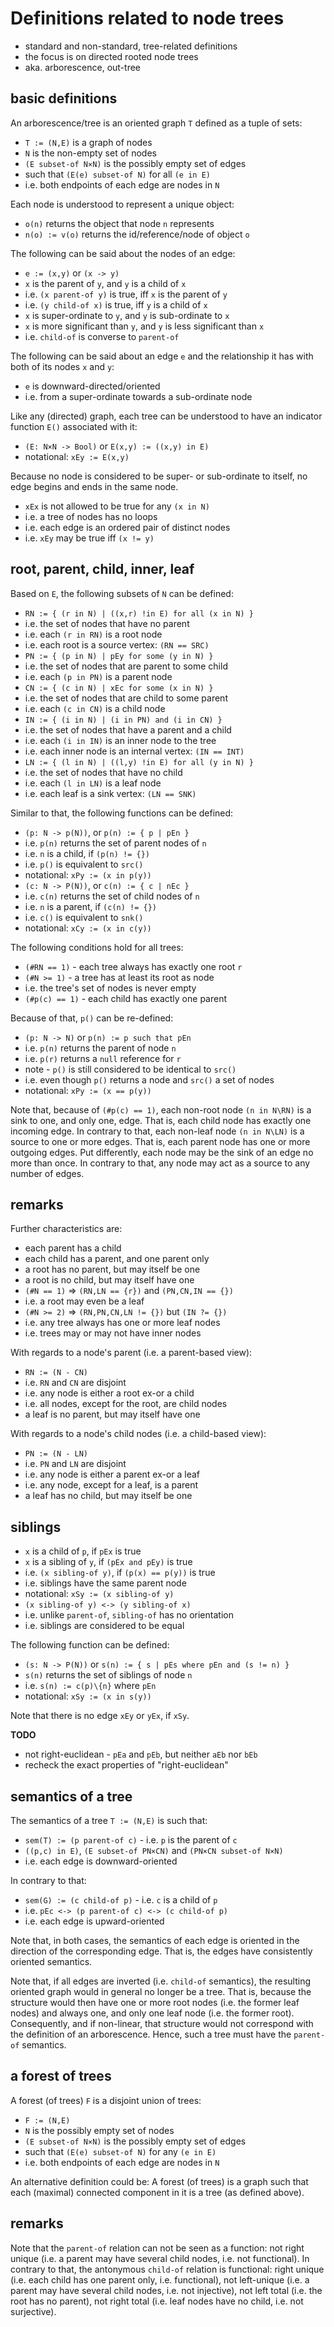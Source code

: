 
<!-- ======================================================================= -->
# Definitions related to node trees

* standard and non-standard, tree-related definitions
* the focus is on directed rooted node trees
* aka. arborescence, out-tree

<!-- ======================================================================= -->
## basic definitions

An arborescence/tree is an oriented graph `T` defined as a tuple of sets:

* `T := (N,E)` is a graph of nodes
* `N` is the non-empty set of nodes
* `(E subset-of N×N)` is the possibly empty set of edges
* such that `(E(e) subset-of N)` for all `(e in E)`
* i.e. both endpoints of each edge are nodes in `N`

Each node is understood to represent a unique object:

* `o(n)` returns the object that node `n` represents
* `n(o) := v(o)` returns the id/reference/node of object `o`

The following can be said about the nodes of an edge:

* `e := (x,y)` or `(x -> y)`
* `x` is the parent of `y`, and `y` is a child of `x`
* i.e. `(x parent-of y)` is true, iff `x` is the parent of `y`
* i.e. `(y child-of x)` is true, iff `y` is a child of `x`
* `x` is super-ordinate to `y`, and `y` is sub-ordinate to `x`
* `x` is more significant than `y`, and `y` is less significant than `x`
* i.e. `child-of` is converse to `parent-of`

The following can be said about an edge `e` and the relationship it has
with both of its nodes `x` and `y`:

* `e` is downward-directed/oriented
* i.e. from a super-ordinate towards a sub-ordinate node

Like any (directed) graph, each tree can be understood to have an indicator
function `E()` associated with it:

* `(E: N×N -> Bool)` or `E(x,y) := ((x,y) in E)`
* notational: `xEy := E(x,y)`

Because no node is considered to be super- or sub-ordinate to itself,
no edge begins and ends in the same node.

* `xEx` is not allowed to be true for any `(x in N)`
* i.e. a tree of nodes has no loops
* i.e. each edge is an ordered pair of distinct nodes
* i.e. `xEy` may be true iff `(x != y)`

<!-- ======================================================================= -->
## root, parent, child, inner, leaf

Based on `E`, the following subsets of `N` can be defined:

* `RN := { (r in N) | ((x,r) !in E) for all (x in N) }`
* i.e. the set of nodes that have no parent
* i.e. each `(r in RN)` is a root node
* i.e. each root is a source vertex: `(RN == SRC)`
* `PN := { (p in N) | pEy for some (y in N) }`
* i.e. the set of nodes that are parent to some child
* i.e. each `(p in PN)` is a parent node
* `CN := { (c in N) | xEc for some (x in N) }`
* i.e. the set of nodes that are child to some parent
* i.e. each `(c in CN)` is a child node
* `IN := { (i in N) | (i in PN) and (i in CN) }`
* i.e. the set of nodes that have a parent and a child
* i.e. each `(i in IN)` is an inner node to the tree
* i.e. each inner node is an internal vertex: `(IN == INT)`
* `LN := { (l in N) | ((l,y) !in E) for all (y in N) }`
* i.e. the set of nodes that have no child
* i.e. each `(l in LN)` is a leaf node
* i.e. each leaf is a sink vertex: `(LN == SNK)`

Similar to that, the following functions can be defined:

* `(p: N -> p(N))`, or `p(n) := { p | pEn }`
* i.e. `p(n)` returns the set of parent nodes of `n`
* i.e. `n` is a child, if `(p(n) != {})`
* i.e. `p()` is equivalent to `src()`
* notational: `xPy := (x in p(y))`
* `(c: N -> P(N))`, or `c(n) := { c | nEc }`
* i.e. `c(n)` returns the set of child nodes of `n`
* i.e. `n` is a parent, if `(c(n) != {})`
* i.e. `c()` is equivalent to `snk()`
* notational: `xCy := (x in c(y))`

The following conditions hold for all trees:

* `(#RN == 1)` - each tree always has exactly one root `r`
* `(#N >= 1)` - a tree has at least its root as node
* i.e. the tree's set of nodes is never empty
* `(#p(c) == 1)` - each child has exactly one parent

Because of that, `p()` can be re-defined:

* `(p: N -> N)` or `p(n) := p such that pEn`
* i.e. `p(n)` returns the parent of node `n`
* i.e. `p(r)` returns a `null` reference for `r`
* note - `p()` is still considered to be identical to `src()`
* i.e. even though `p()` returns a node and `src()` a set of nodes
* notational: `xPy := (x == p(y))`

Note that, because of `(#p(c) == 1)`, each non-root node `(n in N\RN)` is
a sink to one, and only one, edge. That is, each child node has exactly
one incoming edge. In contrary to that, each non-leaf node `(n in N\LN)`
is a source to one or more edges. That is, each parent node has one or
more outgoing edges. Put differently, each node may be the sink of an edge
no more than once. In contrary to that, any node may act as a source to any
number of edges.

<!-- ======================================================================= -->
## remarks

Further characteristics are:

* each parent has a child
* each child has a parent, and one parent only
* a root has no parent, but may itself be one
* a root is no child, but may itself have one
* `(#N == 1)` => `(RN,LN == {r})` and `(PN,CN,IN == {})`
* i.e. a root may even be a leaf
* `(#N >= 2)` => `(RN,PN,CN,LN != {})` but `(IN ?= {})`
* i.e. any tree always has one or more leaf nodes
* i.e. trees may or may not have inner nodes

With regards to a node's parent (i.e. a parent-based view):

* `RN := (N - CN)`
* i.e. `RN` and `CN` are disjoint
* i.e. any node is either a root ex-or a child
* i.e. all nodes, except for the root, are child nodes
* a leaf is no parent, but may itself have one

With regards to a node's child nodes (i.e. a child-based view):

* `PN := (N - LN)`
* i.e. `PN` and `LN` are disjoint
* i.e. any node is either a parent ex-or a leaf
* i.e. any node, except for a leaf, is a parent
* a leaf has no child, but may itself be one

<!-- ======================================================================= -->
## siblings

* `x` is a child of `p`, if `pEx` is true
* `x` is a sibling of `y`, if `(pEx and pEy)` is true
* i.e. `(x sibling-of y)`, if `(p(x) == p(y))` is true
* i.e. siblings have the same parent node
* notational: `xSy := (x sibling-of y)`
* `(x sibling-of y) <-> (y sibling-of x)`
* i.e. unlike `parent-of`, `sibling-of` has no orientation
* i.e. siblings are considered to be equal

The following function can be defined:

* `(s: N -> P(N))` or `s(n) := { s | pEs where pEn and (s != n) }`
* `s(n)` returns the set of siblings of node `n`
* i.e. `s(n) := c(p)\{n}` where `pEn`
* notational: `xSy := (x in s(y))`

Note that there is no edge `xEy` or `yEx`, if `xSy`.

**TODO**
- not right-euclidean - `pEa` and `pEb`, but neither `aEb` nor `bEb`
- recheck the exact properties of "right-euclidean"

<!-- ======================================================================= -->
## semantics of a tree

The semantics of a tree `T := (N,E)` is such that:

* `sem(T) := (p parent-of c)` - i.e. `p` is the parent of `c`
* `((p,c) in E)`, `(E subset-of PN×CN)` and `(PN×CN subset-of N×N)`
* i.e. each edge is downward-oriented

In contrary to that:

* `sem(G) := (c child-of p)` - i.e. `c` is a child of `p`
* i.e. `pEc <-> (p parent-of c) <-> (c child-of p)`
* i.e. each edge is upward-oriented

Note that, in both cases, the semantics of each edge is oriented in the
direction of the corresponding edge. That is, the edges have consistently
oriented semantics.

Note that, if all edges are inverted (i.e. `child-of` semantics), the resulting
oriented graph would in general no longer be a tree. That is, because the
structure would then have one or more root nodes (i.e. the former leaf nodes)
and always one, and only one leaf node (i.e. the former root). Consequently,
and if non-linear, that structure would not correspond with the definition of
an arborescence. Hence, such a tree must have the `parent-of` semantics.

<!-- ======================================================================= -->
## a forest of trees

A forest (of trees) `F` is a disjoint union of trees:

* `F := (N,E)`
* `N` is the possibly empty set of nodes
* `(E subset-of N×N)` is the possibly empty set of edges
* such that `(E(e) subset-of N)` for any `(e in E)`
* i.e. both endpoints of each edge are nodes in `N`

An alternative definition could be: A forest (of trees) is a graph such
that each (maximal) connected component in it is a tree (as defined above).

<!-- ======================================================================= -->
## remarks

Note that the `parent-of` relation can not be seen as a function: not right
unique (i.e. a parent may have several child nodes, i.e. not functional).
In contrary to that, the antonymous `child-of` relation is functional: right
unique (i.e. each child has one parent only, i.e. functional), not left-unique
(i.e. a parent may have several child nodes, i.e. not injective), not left
total (i.e. the root has no parent), not right total (i.e. leaf nodes have
no child, i.e. not surjective).
